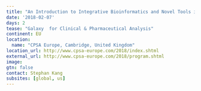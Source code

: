 ```yaml
---
title: "An Introduction to Integrative Bioinformatics and Novel Tools in Multi-Omics"
date: '2018-02-07'
days: 2
tease: "Galaxy  for Clinical & Pharmaceutical Analysis"
continent: EU
location:
  name: "CPSA Europe, Cambridge, United Kingdom"
location_url: http://www.cpsa-europe.com/2018/index.shtml
external_url: http://www.cpsa-europe.com/2018/program.shtml
image: 
gtn: false
contact: Stephan Kang
subsites: [global, us]
---
```

